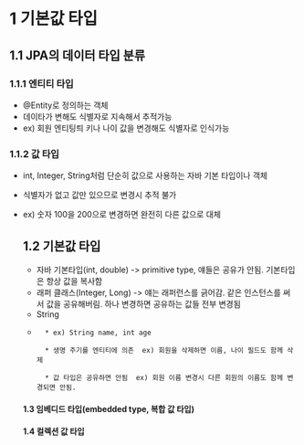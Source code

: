 # 1 기본값 타입
## 1.1 JPA의 데이터 타입 분류


### 1.1.1 엔티티 타입
* @Entity로 정의하는 객체
* 데이타가 변해도 식별자로 지속해서 추적가능
* ex) 회원 엔티팅틔 키나 나이 값을 변경해도 식별자로 인식가능


### 1.1.2 값 타입
* int, Integer, String처럼 단순히 값으로 사용하는 자바 기본 타입이나 객체
* 식별자가 없고 값만 있으므로 변경시 추적 불가
* ex) 숫자 100을 200으로 변경하면 완전히 다른 값으로 대체

    ## 1.2 기본값 타입
  * 자바 기본타입(int, double) -> primitive type, 얘들은 공유가 안됨. 기본타입은 항상 값을 복사함
  * 래퍼 클래스(Integer, Long) -> 얘는 래퍼런스를 긁어감. 같은 인스턴스를 써서 값을 공유해버림. 하나 변경하면 공유하는 값들 전부 변경됨
  *  String<br>
  * 
          * ex) String name, int age
  
          * 생명 주기를 엔티티에 의존  ex) 회원을 삭제하면 이름, 나이 필드도 함께 삭제
  
          * 값 타입은 공유하면 안됨  ex) 회원 이름 변경시 다른 회원의 이름도 함께 변경되면 안됨.
    

  #### 1.3 임베디드 타입(embedded type, 복합 값 타입)
  #### 1.4 컬렉션 값 타입


